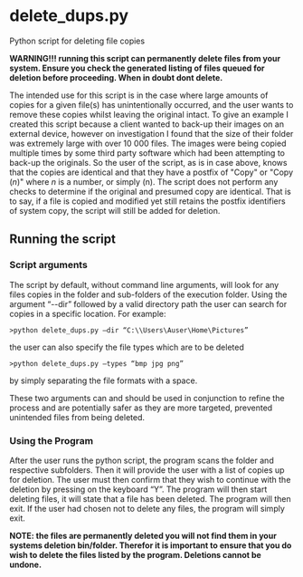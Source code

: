 # delete_dups.py
Python script for deleting file copies 

**WARNING!!! running this script can permanently delete files from your system. Ensure you check the generated listing of files queued for deletion before proceeding. When in doubt dont delete.**

The intended use for this script is in the case where large amounts of copies for a given file(s) has unintentionally occurred, and the user wants to remove these copies whilst leaving the original intact. To give an example I created this script because a client wanted to back-up their images on an external device, however on investigation I found that the size of their folder was extremely large with over 10 000 files. The images were being copied multiple times by some third party software which had been attempting to back-up the originals. So the user of the script, as is in case above, knows that the copies are identical and that they have a postfix of "Copy" or "Copy (_n_)" where _n_ is a number, or simply (n). The script does not perform any checks to determine if the original and presumed copy are identical. That is to say, if a file is copied and modified yet still retains the postfix identifiers of system copy, the script will still be added for deletion.

## Running the script
### Script arguments
The script by default, without command line arguments, will look for any files copies in the folder and sub-folders of the execution folder. Using the argument “--dir” followed by a valid directory path the user can search for copies in a specific location. For example:

`>python delete_dups.py –dir “C:\\Users\Auser\Home\Pictures”`

the user can also specify the file types which are to be deleted

`>python delete_dups.py –types “bmp jpg png”`

by simply separating the file formats with a space.

These two arguments can and should be used in conjunction to refine the process and are potentially safer as they are more targeted, prevented unintended files from being deleted.

### Using the Program
After the user runs the python script, the program scans the folder and respective subfolders. Then it will provide the user with a list of copies up for deletion. The user must then confirm that they wish to continue with the deletion by pressing on the keyboard “Y”. The program will then start deleting files, it will state that a file has been deleted. The program will then exit. If the user had chosen not to delete any files, the program will simply exit.

**NOTE: the files are permanently deleted you will not find them in your systems deletion bin/folder. Therefor it is important to ensure that you do wish to delete the files listed by the program. Deletions cannot be undone.** 
